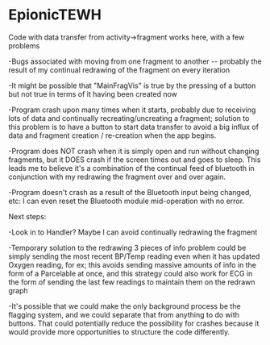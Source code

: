 # EpionicTEWH
Code with data transfer from activity->fragment works here, with a few problems

-Bugs associated with moving from one fragment to another -- probably the result of my continual redrawing of the fragment on every iteration

-It might be possible that "MainFragVis" is true by the pressing of a button but not true in terms of it having been created now

-Program crash upon many times when it starts, probably due to receiving lots of data and continually recreating/uncreating a fragment;
solution to this problem is to have a button to start data transfer to avoid a big influx of data and fragment creation / re-creation when
the app begins.

-Program does NOT crash when it is simply open and run without changing fragments, but it DOES crash if the screen times out and goes 
to sleep. This leads me to believe it's a combination of the continual feed of bluetooth in conjunction with my redrawing the fragment
over and over again.

-Program doesn't crash as a result of the Bluetooth input being changed, etc: I can even reset the Bluetooth module mid-operation with no error.

Next steps:

-Look in to Handler? Maybe I can avoid continually redrawing the fragment

-Temporary solution to the redrawing 3 pieces of info problem could be simply sending the most recent BP/Temp reading even when it has
updated Oxygen reading, for ex; this avoids sending massive amounts of info in the form of a Parcelable at once, and this strategy
could also work for ECG in the form of sending the last few readings to maintain them on the redrawn graph

-It's possible that we could make the only background process be the flagging system, and we could separate that from anything to do with buttons. That could potentially reduce the possibility for crashes because it would provide more opportunities to structure the code differently.
